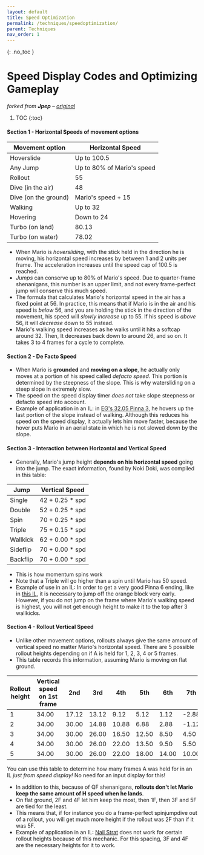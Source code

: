 ```yaml
---
layout: default
title: Speed Optimization
permalink: /techniques/speedoptimization/
parent: Techniques
nav_order: 1
---
```

{: .no_toc }
# Speed Display Codes and Optimizing Gameplay

*forked from **Jpep** – [original](https://gist.github.com/JpepWasTaken/e8c2eec244e919f527f651f8fe4bdb29)*

1. TOC
{:toc}

#### Section 1 - Horizontal Speeds of movement options

| Movement option  | Horizontal Speed |
|---|---|
| Hoverslide  | Up to 100.5  |
| Any Jump  | Up to 80% of Mario's speed  |
| Rollout  | 55 |
| Dive (in the air)  | 48 |
| Dive (on the ground)  | Mario's speed + 15  |
| Walking  | Up to 32 |
| Hovering  | Down to 24  |
| Turbo (on land)  | 80.13 |
| Turbo (on water)  | 78.02 |


- When Mario is *hoversliding*, with the stick held in the direction he is moving, his horizontal speed increases by between 1 and 2 units per frame. The acceleration increases until the speed cap of 100.5 is reached.
- *Jumps* can conserve up to 80% of Mario's speed. Due to quarter-frame shenanigans, this number is an upper limit, and not every frame-perfect jump will conserve this much speed.
- The formula that calculates Mario's horizontal speed in the air has a fixed point at 56. In practice, this means that if Mario is in the air and his speed is *below* 56, and you are holding the stick in the direction of the movement, his speed will *slowly increase* up to 55. If his speed is *above* 56, it will *decrease* down to 55 instead.
- Mario's walking speed increases as he walks until it hits a softcap around 32. Then, It decreases back down to around 26, and so on. It takes 3 to 4 frames for a cycle to complete.



#### Section 2 - De Facto Speed

- When Mario is **grounded** and **moving on a slope**, he actually only moves at a portion of his speed called *defacto speed*. This portion is determined by the steepness of the slope. This is why watersliding on a steep slope in extremely slow.
- The speed on the speed display timer *does not* take slope steepness or defacto speed into account.
- Example of application in an IL: in [EG's 32.05 Pinna 3](https://youtu.be/WMAIWI7fkvw?t=24), he hovers up the last portion of the slope instead of walking. Although this reduces his speed on the speed display, it actually lets him move faster, because the hover puts Mario in an aerial state in which he is not slowed down by the slope.



#### Section 3 - Interaction between Horizontal and Vertical Speed

- Generally, Mario's jump height **depends on his horizontal speed** going into the jump. The exact information, found by Noki Doki, was compiled in this table:

|Jump  | Vertical Speed |
|-|-|
| Single | 42 + 0.25 * spd |
| Double | 52 + 0.25 * spd |
| Spin | 70 + 0.25 * spd |
| Triple | 75 + 0.15 * spd |
| Wallkick | 62 + 0.00 * spd |
| Sideflip | 70 + 0.00 * spd |
| Backflip | 70 + 0.00 * spd |

- This is how momentum spins work
- Note that a Triple will go higher than a spin until Mario has 50 speed.
- Example of use in an IL: In order to get a very good Pinna 6 ending, like in [this IL](https://youtu.be/rYumf09Xt5Y?t=22), it is necessary to jump off the orange block very early. However, if you do not jump on the frame where Mario's walking speed is highest, you will not get enough height to make it to the top after 3 wallkicks.

#### Section 4 - Rollout Vertical Speed

- Unlike other movement options, rollouts always give the same amount of vertical speed no matter Mario's horizontal speed. There are 5 possible rollout heights depending on if A is held for 1, 2, 3, 4 or 5 frames.
- This table records this information, assuming Mario is moving on flat ground.

| Rollout height  | Vertical speed on 1st frame  | 2nd  | 3rd  | 4th  | 5th  | 6th  | 7th  | 8th  | 9th  | 10th  | 11th  | 12th  | 13th  | 14th  | 15th | 16th | 17th | 18th | 19th | 20th |
|---|---|---|---|---|---|---|---|---|---|---|---|---|---|---|---|---|---|---|---|---|
| 1  | 34.00  | 17.12  | 13.12  | 9.12  | 5.12  | 1.12  | -2.88  | -6.88  | -10.88  | -14.88  | -18.88  | -22.88  | -26.88  | (land)  | 0.00  | 0.00  | 0.00 | 0.00  | 0.00 | 0.00 |
| 2  | 34.00  | 30.00  | 14.88  | 10.88  | 6.88  | 2.88  | -1.12  | -5.12  | -9.12  | -13.12  | -17.12  | -21.12  | -25.12  | -29.12  | (land) | 0.00  | 0.00  | 0.00 | 0.00  | 0.00  |
| 3  | 34.00 | 30.00  | 26.00  | 16.50  | 12.50  | 8.50  | 4.50  | 0.50  | -3.50  | -7.50  | -11.50  | -15.50  | -19.50  | -23.50  | -27.50 | -31.50  | -36.50  | (land) | 0.00  | 0.00  |
| 4  | 34.00  | 30.00  | 26.00  | 22.00  | 13.50  | 9.50  | 5.50  | 1.50  | -2.50  | -6.50  | -10.50  | -14.50  | -18.50  | -22.50  | -26.50 | -30.50  | -34.50  | (land) | 0.00  | 0.00 |
| 5  | 34.00  | 30.00  | 26.00  | 22.00  | 18.00  | 14.00  | 10.00  | 6.00  | 2.00  | -2.00  | -6.00  | -10.00  | -14.00  | -18.00  | -22.00 | -26.00  | -30.00  | -34.00 | -38.00  | (land)  |

You can use this table to determine how many frames A was held for in an IL *just from speed display!* No need for an input display for this!

- In addition to this, because of QF shenanigans, **rollouts don't let Mario keep the same amount of H speed when he lands**.
- On flat ground, 2F and 4F let him keep the most, then 1F, then 3F and 5F are tied for the least.
- This means that, if for instance you do a frame-perfect spinjumpdive out of a rollout, you will get much more height if the rollout was 2F than if it was 5F.
- Example of application in an IL: [Nail Strat](https://youtu.be/Y3ZF3DXhJ8I?t=21) does not work for certain rollout heights because of this mechanic. For this spacing, 3F and 4F are the necessary heights for it to work.
